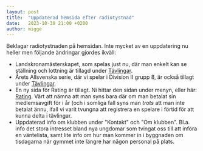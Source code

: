 ```yaml
---
layout: post
title:  "Uppdaterad hemsida efter radiotystnad"
date:   2023-10-30 21:00 +0200
author: migge
---
```


Beklagar radiotystnaden på hemsidan. Inte mycket av en uppdatering nu
heller men följande ändringar gjordes ikväll:

- Landskronamästerskapet, som spelas just nu, där man enkelt kan se
  ställning och lottning är tillagd under
  [Tävlingar]({{site.baseurl}}/turneringar).
- Årets Allsvenska serie, där vi spelar i Division II grupp 8, är
  också tillagt under [Tävlingar]({{site.baseurl}}/turneringar).
- En ny sida för Rating är tillagt. Ni hittar den sidan under menyn,
  eller här: [Rating]({{site.baseurl}}/rating). Värt att nämna att man
  syns bara där om man betalat sin medlemsavgift för i år (och i
  somliga fall syns man _trots_ att man inte betalat ännu, ifall vi
  varit tvungna att registrera en spelare i förtid för att kunna delta
  i tävlingar.
- Uppdaterad info om klubben under "Kontakt" och "Om
  klubben". Bl.a. info det stora intresset bland nya ungdomar som
  tvingat oss till att införa en väntelista, samt lite info om hur man
  kommer in i byggnaden om tisdagarna när gymmet inte längre har någon
  personal på plats.
